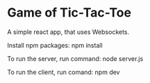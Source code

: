 # Game of Tic-Tac-Toe

A simple react app, that uses Websockets.

Install npm packages:
        npm install

To run the server, run command:
    node server.js

To run the client, run comand:
    npm dev
